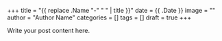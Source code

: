 +++
title = "{{ replace .Name "-" " " | title }}"
date = {{ .Date }}
image = ""
author = "Author Name"
categories = []
tags = []
draft = true
+++

Write your post content here.

